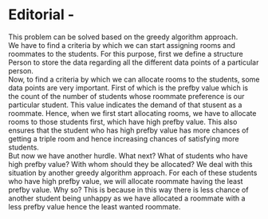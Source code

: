 # Editorial - 
This problem can be solved based on the greedy algorithm approach.
<br>
We have to find a criteria by which we can start assigning rooms and roommates to the students. For this purpose, first we define a structure Person to store the data regarding all the different data points of a particular person.
<br>
Now, to find a criteria by which we can allocate rooms to the students, some data points are very important. First of which is the prefby value which is the count of the number of students whose roommate preference is our particular student. This value indicates the demand of that stusent as a roommate. Hence, when we first start allocating rooms, we have to allocate rooms to those students first, which have high prefby value. This also ensures that the student who has high prefby value has more chances of getting a triple room and hence increasing chances of satisfying more students.
<br>
But now we have another hurdle. What next? What of students who have high prefby value? With whom should they be allocated? We deal with this situation by another greedy algorithm approach. For each of these students who have high prefby value, we will allocate roommate having the least prefby value. Why so? This is because in this way there is less chance of another student being unhappy as we have allocated a roommate with a less prefby value hence the least wanted roommate.
